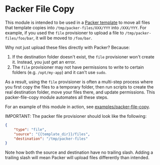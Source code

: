 # Packer File Copy

This module is intended to be used in a [Packer template](https://www.packer.io/) to move all files that template
copies into `/tmp/packer-files/XXX/YYY` into `/XXX/YYY`. For example, if you used the `file` provisioner to upload a
file to `/tmp/packer-files/foo/bar`, it will be moved to `/foo/bar`.

Why not just upload these files directly with Packer? Because:

1. If the destination folder doesn't exist, the `file` provisioner won't create it. Instead, you just get an error.
1. The `file` provisioner may not have permissions to write to certain folders (e.g. `/opt/my-app`) and it can't use
   `sudo`.

As a result, using the `file` provisioner is often a multi-step process where you first copy the files to a temporary
folder, then run scripts to create the real destination folder, move your files there, and update permissions. This
packer-file-copy module automates all these steps.

For an example of this module in action, see [examples/packer-file-copy](../../examples/packer-file-copy/).

IMPORTANT: The packer file provisioner should look like the following:

```json
{
    "type": "file",
    "source": "{{template_dir}}/files",
    "destination": "/tmp/packer-files"
}
```

Note how both the source and destination have no trailing slash. Adding a trailing slash will mean Packer will upload
files differently than intended.